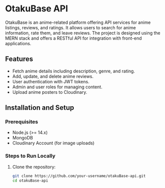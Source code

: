 # OtakuBase API

OtakuBase is an anime-related platform offering API services for anime listings, reviews, and ratings. It allows users to search for anime information, rate them, and leave reviews. The project is designed using the MERN stack and offers a RESTful API for integration with front-end applications.

## Features

- Fetch anime details including description, genre, and rating.
- Add, update, and delete anime reviews.
- User authentication with JWT tokens.
- Admin and user roles for managing content.
- Upload anime posters to Cloudinary.

## Installation and Setup

### Prerequisites

- Node.js (>= 14.x)
- MongoDB
- Cloudinary Account (for image uploads)

### Steps to Run Locally

1. Clone the repository:

   ```bash
   git clone https://github.com/your-username/otakuBase-api.git
   cd otakuBase-api
